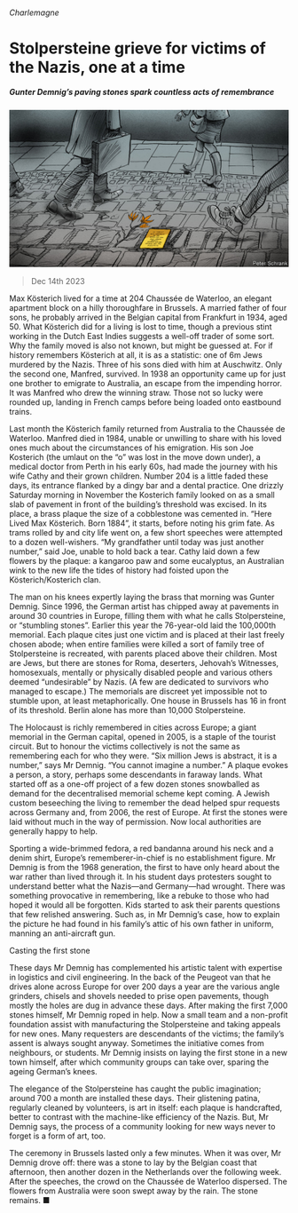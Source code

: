 ###### Charlemagne

# Stolpersteine grieve for victims of the Nazis, one at a time 

##### Gunter Demnig’s paving stones spark countless acts of remembrance 

![image](images/20231216_EUD000.jpg) 

> Dec 14th 2023 

Max Kösterich lived for a time at 204 Chaussée de Waterloo, an elegant apartment block on a hilly thoroughfare in Brussels. A married father of four sons, he probably arrived in the Belgian capital from Frankfurt in 1934, aged 50. What Kösterich did for a living is lost to time, though a previous stint working in the Dutch East Indies suggests a well-off trader of some sort. Why the family moved is also not known, but might be guessed at. For if history remembers Kösterich at all, it is as a statistic: one of 6m Jews murdered by the Nazis. Three of his sons died with him at Auschwitz. Only the second one, Manfred, survived. In 1938 an opportunity came up for just one brother to emigrate to Australia, an escape from the impending horror. It was Manfred who drew the winning straw. Those not so lucky were rounded up, landing in French camps before being loaded onto eastbound trains. 

Last month the Kösterich family returned from Australia to the Chaussée de Waterloo. Manfred died in 1984, unable or unwilling to share with his loved ones much about the circumstances of his emigration. His son Joe Kosterich (the umlaut on the “o” was lost in the move down under), a medical doctor from Perth in his early 60s, had made the journey with his wife Cathy and their grown children. Number 204 is a little faded these days, its entrance flanked by a dingy bar and a dental practice. One drizzly Saturday morning in November the Kosterich family looked on as a small slab of pavement in front of the building’s threshold was excised. In its place, a brass plaque the size of a cobblestone was cemented in. “Here Lived Max Kösterich. Born 1884”, it starts, before noting his grim fate. As trams rolled by and city life went on, a few short speeches were attempted to a dozen well-wishers. “My grandfather until today was just another number,” said Joe, unable to hold back a tear. Cathy laid down a few flowers by the plaque: a kangaroo paw and some eucalyptus, an Australian wink to the new life the tides of history had foisted upon the Kösterich/Kosterich clan.

The man on his knees expertly laying the brass that morning was Gunter Demnig. Since 1996, the German artist has chipped away at pavements in around 30 countries in Europe, filling them with what he calls Stolpersteine, or “stumbling stones”. Earlier this year the 76-year-old laid the 100,000th memorial. Each plaque cites just one victim and is placed at their last freely chosen abode; when entire families were killed a sort of family tree of Stolpersteine is recreated, with parents placed above their children. Most are Jews, but there are stones for Roma, deserters, Jehovah’s Witnesses, homosexuals, mentally or physically disabled people and various others deemed “undesirable” by Nazis. (A few are dedicated to survivors who managed to escape.) The memorials are discreet yet impossible not to stumble upon, at least metaphorically. One house in Brussels has 16 in front of its threshold. Berlin alone has more than 10,000 Stolpersteine.

The Holocaust is richly remembered in cities across Europe; a giant memorial in the German capital, opened in 2005, is a staple of the tourist circuit. But to honour the victims collectively is not the same as remembering each for who they were. “Six million Jews is abstract, it is a number,” says Mr Demnig. “You cannot imagine a number.” A plaque evokes a person, a story, perhaps some descendants in faraway lands. What started off as a one-off project of a few dozen stones snowballed as demand for the decentralised memorial scheme kept coming. A Jewish custom beseeching the living to remember the dead helped spur requests across Germany and, from 2006, the rest of Europe. At first the stones were laid without much in the way of permission. Now local authorities are generally happy to help.

Sporting a wide-brimmed fedora, a red bandanna around his neck and a denim shirt, Europe’s rememberer-in-chief is no establishment figure. Mr Demnig is from the 1968 generation, the first to have only heard about the war rather than lived through it. In his student days protesters sought to understand better what the Nazis—and Germany—had wrought. There was something provocative in remembering, like a rebuke to those who had hoped it would all be forgotten. Kids started to ask their parents questions that few relished answering. Such as, in Mr Demnig’s case, how to explain the picture he had found in his family’s attic of his own father in uniform, manning an anti-aircraft gun.

Casting the first stone

These days Mr Demnig has complemented his artistic talent with expertise in logistics and civil engineering. In the back of the Peugeot van that he drives alone across Europe for over 200 days a year are the various angle grinders, chisels and shovels needed to prise open pavements, though mostly the holes are dug in advance these days. After making the first 7,000 stones himself, Mr Demnig roped in help. Now a small team and a non-profit foundation assist with manufacturing the Stolpersteine and taking appeals for new ones. Many requesters are descendants of the victims; the family’s assent is always sought anyway. Sometimes the initiative comes from neighbours, or students. Mr Demnig insists on laying the first stone in a new town himself, after which community groups can take over, sparing the ageing German’s knees. 

The elegance of the Stolpersteine has caught the public imagination; around 700 a month are installed these days. Their glistening patina, regularly cleaned by volunteers, is art in itself: each plaque is handcrafted, better to contrast with the machine-like efficiency of the Nazis. But, Mr Demnig says, the process of a community looking for new ways never to forget is a form of art, too. 

The ceremony in Brussels lasted only a few minutes. When it was over, Mr Demnig drove off: there was a stone to lay by the Belgian coast that afternoon, then another dozen in the Netherlands over the following week. After the speeches, the crowd on the Chaussée de Waterloo dispersed. The flowers from Australia were soon swept away by the rain. The stone remains. ■






